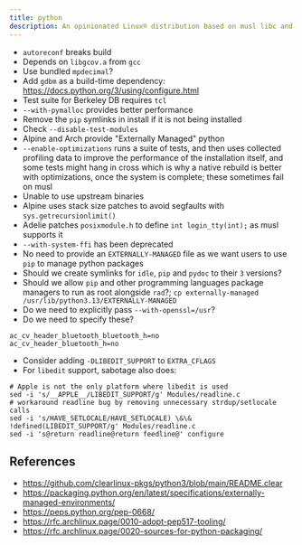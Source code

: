 ```yaml
---
title: python
description: An opinionated Linux® distribution based on musl libc and toybox
---
```


- `autoreconf` breaks build
- Depends on `libgcov.a` from `gcc`
- Use bundled `mpdecimal`?
- Add `gdbm` as a build-time dependency: https://docs.python.org/3/using/configure.html
- Test suite for Berkeley DB requires `tcl`
- `--with-pymalloc` provides better performance
- Remove the `pip` symlinks in install if it is not being installed
- Check `--disable-test-modules`
- Alpine and Arch provide "Externally Managed" python
- `--enable-optimizations` runs a suite of tests, and then uses collected profiling data to improve the performance of the installation itself, and some tests might hang in cross which is why a native rebuild is better with optimizations, once the system is complete; these sometimes fail on musl
- Unable to use upstream binaries
- Alpine uses stack size patches to avoid segfaults with `sys.getrecursionlimit()`
- Adelie patches `posixmodule.h` to define `int login_tty(int);` as musl supports it
- `--with-system-ffi` has been deprecated
- No need to provide an `EXTERNALLY-MANAGED` file as we want users to use `pip` to manage python packages
- Should we create symlinks for `idle`, `pip` and `pydoc` to their `3` versions?
- Should we allow `pip` and other programming languages package managers to run as root alongside `rad`?; `cp externally-managed /usr/lib/python3.13/EXTERNALLY-MANAGED`
- Do we need to explicitly pass `--with-openssl=/usr`?
- Do we need to specify these?
```
ac_cv_header_bluetooth_bluetooth_h=no
ac_cv_header_bluetooth_h=no
```
- Consider adding `-DLIBEDIT_SUPPORT` to `EXTRA_CFLAGS`
- For `libedit` support, sabotage also does:
```
# Apple is not the only platform where libedit is used
sed -i 's/__APPLE__/LIBEDIT_SUPPORT/g' Modules/readline.c
# workaround readline bug by removing unnecessary strdup/setlocale calls
sed -i 's/HAVE_SETLOCALE/HAVE_SETLOCALE) \&\& !defined(LIBEDIT_SUPPORT/g' Modules/readline.c
sed -i 's@return readline@return feedline@' configure
```

## References
- https://github.com/clearlinux-pkgs/python3/blob/main/README.clear
- https://packaging.python.org/en/latest/specifications/externally-managed-environments/
- https://peps.python.org/pep-0668/
- https://rfc.archlinux.page/0010-adopt-pep517-tooling/
- https://rfc.archlinux.page/0020-sources-for-python-packaging/
